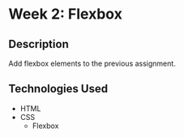 # Week 2: Flexbox

## Description

Add flexbox elements to the previous assignment.

## Technologies Used

- HTML
- CSS
  - Flexbox
